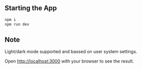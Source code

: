 ## Starting the App

```bash
npm i
npm run dev
```

## Note

Light/dark mode supported and bassed on user system settings.

Open [http://localhost:3000](http://localhost:3000) with your browser to see the result.
